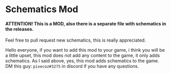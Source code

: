 # Schematics Mod

#### ATTENTION! This is a MOD, also there is a separate file with schematics in the releases.

Feel free to pull request new schematics, this is really appreciated.

Hello everyone, if you want to add this mod to your game, i think you will be a little upset, this mod does not add any content to the game, it only adds schematics.
As I said above, yes, this mod adds schematics to the game.
DM this guy: `pixecoz#3275` in discord if you have any questions.

